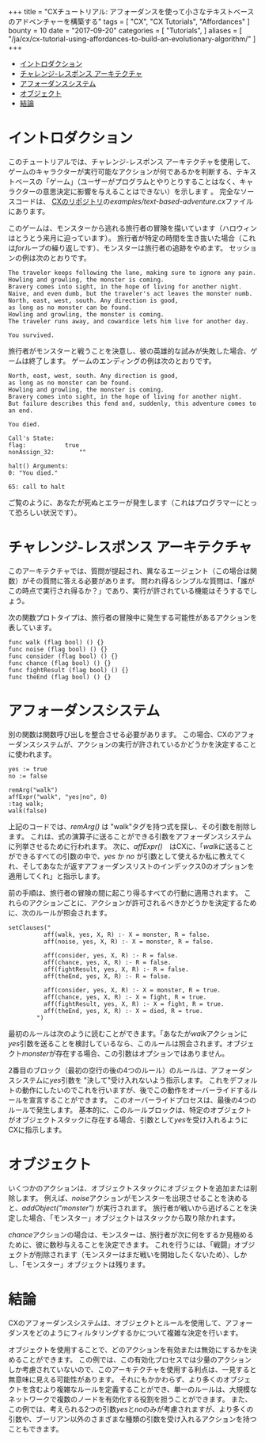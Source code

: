 +++
title = "CXチュートリアル: アフォーダンスを使って小さなテキストベースのアドベンチャーを構築する"
tags = [
    "CX",
    "CX Tutorials",
    "Affordances"
]
bounty = 10
date = "2017-09-20"
categories = [
    "Tutorials",
]
aliases = [
	"/ja/cx/cx-tutorial-using-affordances-to-build-an-evolutionary-algorithm/"
]
+++

<!-- MarkdownTOC autolink="true" bracket="round" depth="2" -->

- [イントロダクション](#%e3%82%a4%e3%83%b3%e3%83%88%e3%83%ad%e3%83%80%e3%82%af%e3%82%b7%e3%83%a7%e3%83%b3)
- [チャレンジ-レスポンス アーキテクチャ](#%e3%83%81%e3%83%a3%e3%83%ac%e3%83%b3%e3%82%b8%2d%e3%83%ac%e3%82%b9%e3%83%9d%e3%83%b3%e3%82%b9%2d%e3%82%a2%e3%83%bc%e3%82%ad%e3%83%86%e3%82%af%e3%83%81%e3%83%a3)
- [アフォーダンスシステム](#%e3%82%a2%e3%83%95%e3%82%a9%e3%83%bc%e3%83%80%e3%83%b3%e3%82%b9%e3%82%b7%e3%82%b9%e3%83%86%e3%83%a0)
- [オブジェクト](#%e3%82%aa%e3%83%96%e3%82%b8%e3%82%a7%e3%82%af%e3%83%88)
- [結論](#%e7%b5%90%e8%ab%96)

<!-- /MarkdownTOC -->

# イントロダクション

このチュートリアルでは、チャレンジ-レスポンス アーキテクチャを使用して、ゲームのキャラクターが実行可能なアクションが何であるかを判断する、テキストベースの「ゲーム」（ユーザーがプログラムとやりとりすることはなく、キャラクターの意思決定に影響を与えることはできない）を示します 。
完全なソースコードは、 [CXのリポジトリ](https://github.com/skycoin/cx)の*examples/text-based-adventure.cx*ファイルにあります。

このゲームは、モンスターから逃れる旅行者の冒険を描いています（ハロウィンはとうとう来月に迫っています）。
旅行者が特定の時間を生き抜いた場合（これは*for*ループの繰り返しです）、モンスターは旅行者の追跡をやめます。
セッションの例は次のとおりです。

```
The traveler keeps following the lane, making sure to ignore any pain.
Howling and growling, the monster is coming.
Bravery comes into sight, in the hope of living for another night.
Naive, and even dumb, but the traveler's act leaves the monster numb.
North, east, west, south. Any direction is good,
as long as no monster can be found.
Howling and growling, the monster is coming.
The traveler runs away, and cowardice lets him live for another day.

You survived.
```
旅行者がモンスターと戦うことを決意し、彼の英雄的な試みが失敗した場合、ゲームは終了します。
ゲームのエンディングの例は次のとおりです。

```
North, east, west, south. Any direction is good,
as long as no monster can be found.
Howling and growling, the monster is coming.
Bravery comes into sight, in the hope of living for another night.
But failure describes this fend and, suddenly, this adventure comes to an end.

You died.

Call's State:
flag:			true
nonAssign_32:		""

halt() Arguments:
0: "You died."

65: call to halt
```
ご覧のように、あなたが死ぬとエラーが発生します（これはプログラマーにとって恐ろしい状況です）。

# チャレンジ-レスポンス アーキテクチャ

このアーキテクチャでは、質問が提起され、異なるエージェント（この場合は関数）がその質問に答える必要があります。
問われ得るシンプルな質問は、「誰がこの時点で実行され得るか？」であり、実行が許されている機能はそうするでしょう。

次の関数プロトタイプは、旅行者の冒険中に発生する可能性があるアクションを表しています。

```
func walk (flag bool) () {}
func noise (flag bool) () {}
func consider (flag bool) () {}
func chance (flag bool) () {}
func fightResult (flag bool) () {}
func theEnd (flag bool) () {}
```

# アフォーダンスシステム

別の関数は関数呼び出しを整合させる必要があります。
この場合、CXのアフォーダンスシステムが、アクションの実行が許されているかどうかを決定することに使われます。

```
yes := true
no := false

remArg("walk")
affExpr("walk", "yes|no", 0)
:tag walk;
walk(false)
```

上記のコードでは、*remArg()* は "walk"タグを持つ式を探し、その引数を削除します。
これは、式の演算子に送ることができる引数をアフォーダンスシステムに列挙させるために行われます。
次に、*affExpr()*　はCXに、「*walk*に送ることができるすべての引数の中で、*yes* か *no* が引数として使えるか私に教えてくれ、そしてあなたが返すアフォーダンスリストのインデックス0のオプションを適用してくれ」と指示します。

前の手順は、旅行者の冒険の間に起こり得るすべての行動に適用されます。
これらのアクションごとに、アクションが許可されるべきかどうかを決定するために、次のルールが照会されます。

```
setClauses("
          aff(walk, yes, X, R) :- X = monster, R = false.
          aff(noise, yes, X, R) :- X = monster, R = false.

          aff(consider, yes, X, R) :- R = false.
          aff(chance, yes, X, R) :- R = false.
          aff(fightResult, yes, X, R) :- R = false.
          aff(theEnd, yes, X, R) :- R = false.

          aff(consider, yes, X, R) :- X = monster, R = true.
          aff(chance, yes, X, R) :- X = fight, R = true.
          aff(fightResult, yes, X, R) :- X = fight, R = true.
          aff(theEnd, yes, X, R) :- X = died, R = true.
        ")
```

最初のルールは次のように読むことができます。「あなたが*walk*アクションに*yes*引数を送ることを検討しているなら、このルールは照会されます。オブジェクト*monster*が存在する場合、この引数はオプションではありません。

2番目のブロック（最初の空行の後の4つのルール）のルールは、アフォーダンスシステムに*yes*引数を "決して"受け入れないよう指示します。
これをデフォルトの動作にしたいのでこれを行いますが、後でこの動作をオーバーライドするルールを宣言することができます。
このオーバーライドプロセスは、最後の4つのルールで発生します。
基本的に、このルールブロックは、特定のオブジェクトがオブジェクトスタックに存在する場合、引数として*yes*を受け入れるようにCXに指示します。


# オブジェクト

いくつかのアクションは、オブジェクトスタックにオブジェクトを追加または削除します。
例えば、*noise*アクションがモンスターを出現させることを決めると、*addObject("monster")* が実行されます。
旅行者が戦いから逃げることを決定した場合、「モンスター」オブジェクトはスタックから取り除かれます。

*chance*アクションの場合は、モンスターは、旅行者が次に何をするか見極めるために、彼に数秒与えることを決定できます。
これを行うには、「戦闘」オブジェクトが削除されます（モンスターはまだ戦いを開始したくないため）、しかし、「モンスター」オブジェクトは残ります。

# 結論

CXのアフォーダンスシステムは、オブジェクトとルールを使用して、アフォーダンスをどのようにフィルタリングするかについて複雑な決定を行います。

オブジェクトを使用することで、どのアクションを有効または無効にするかを決めることができます。
この例では、この有効化プロセスでは少量のアクションしか考慮されていないので、このアーキテクチャを使用する利点は、一見すると無意味に見える可能性があります。
それにもかかわらず、より多くのオブジェクトを含むより複雑なルールを定義することができ、単一のルールは、大規模なネットワークで複数のノードを有効化する役割を担うことができます。
また、この例では、考えられる2つの引数*yes*と*no*のみが考慮されますが、より多くの引数や、ブーリアン以外のさまざまな種類の引数を受け入れるアクションを持つこともできます。
